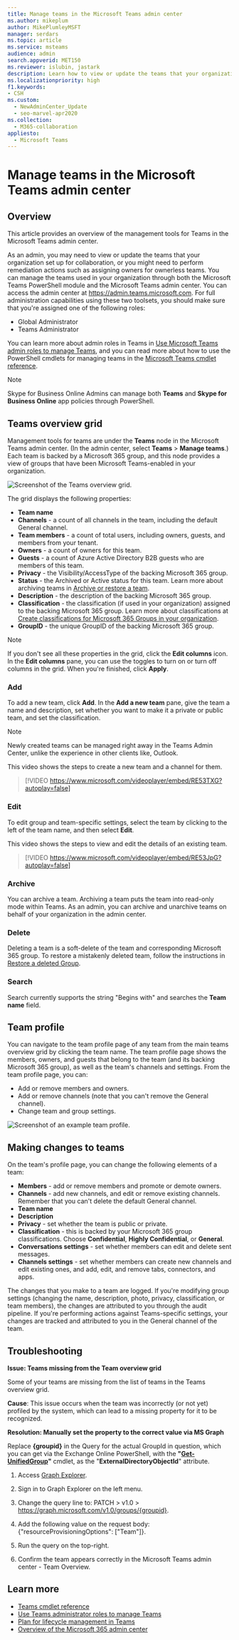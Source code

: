 ```yaml
---
title: Manage teams in the Microsoft Teams admin center
ms.author: mikeplum
author: MikePlumleyMSFT
manager: serdars
ms.topic: article
ms.service: msteams
audience: admin
search.appverid: MET150
ms.reviewer: islubin, jastark
description: Learn how to view or update the teams that your organization has set up for collaboration in the Microsoft Teams admin center.
ms.localizationpriority: high
f1.keywords:
- CSH
ms.custom: 
  - NewAdminCenter_Update
  - seo-marvel-apr2020
ms.collection: 
  - M365-collaboration
appliesto: 
  - Microsoft Teams
---
```


# Manage teams in the Microsoft Teams admin center

## Overview

This article provides an overview of the management tools for Teams in the Microsoft Teams admin center.

As an admin, you may need to view or update the teams that your organization set up for collaboration, or you might need to perform remediation actions such as assigning owners for ownerless teams. You can manage the teams used in your organization through both the Microsoft Teams PowerShell module and the Microsoft Teams admin center. You can access the admin center at <a href="https://admin.teams.microsoft.com" target="_blank">https://admin.teams.microsoft.com</a>. For full administration capabilities using these two toolsets, you should make sure that you're assigned one of the following roles:

- Global Administrator
- Teams Administrator

You can learn more about admin roles in Teams in [Use Microsoft Teams admin roles to manage Teams](using-admin-roles.md), and you can read more about how to use the PowerShell cmdlets for managing teams in the [Microsoft Teams cmdlet reference](/powershell/teams/).

> [!NOTE]
> Skype for Business Online Admins can manage both **Teams** and **Skype for Business Online** app policies through PowerShell.

## Teams overview grid

Management tools for teams are under the **Teams** node in the Microsoft Teams admin center. (In the admin center, select **Teams** > **Manage teams**.) Each team is backed by a Microsoft 365 group, and this node provides a view of groups that have been Microsoft Teams-enabled in your organization.

![Screenshot of the Teams overview grid.](media/manage-teams-in-modern-portal-grid.png)  

The grid displays the following properties:

- **Team name**
- **Channels** - a count of all channels in the team, including the default General channel.
- **Team members** - a count of total users, including owners, guests, and members from your tenant.
- **Owners** - a count of owners for this team.
- **Guests** - a count of Azure Active Directory B2B guests who are members of this team.
- **Privacy** - the Visibility/AccessType of the backing Microsoft 365 group.
- **Status** - the Archived or Active status for this team. Learn more about archiving teams in [Archive or restore a team](https://support.office.com/article/archive-or-restore-a-team-dc161cfd-b328-440f-974b-5da5bd98b5a7).
- **Description** - the description of the backing Microsoft 365 group.
- **Classification** - the classification (if used in your organization) assigned to the backing Microsoft 365 group. Learn more about classifications at [Create classifications for Microsoft 365 Groups in your organization](/microsoft-365/enterprise/manage-microsoft-365-groups-with-powershell#create-classifications-for-microsoft-365-groups-in-your-organization).
- **GroupID** - the unique GroupID of the backing Microsoft 365 group.

> [!NOTE]
> If you don't see all these properties in the grid, click the **Edit columns** icon. In the **Edit columns** pane, you can use the toggles to turn on or turn off columns in the grid. When you're finished, click **Apply**.

### Add

To add a new team, click **Add**. In the **Add a new team** pane, give the team a name and description, set whether you want to make it a private or public team, and set the classification.

> [!NOTE]
> Newly created teams can be managed right away in the Teams Admin Center, unlike the experience in other clients like, Outlook.

This video shows the steps to create a new team and a channel for them.

> [!VIDEO https://www.microsoft.com/videoplayer/embed/RE53TXG?autoplay=false]

### Edit

To edit group and team-specific settings, select the team by clicking to the left of the team name, and then select **Edit**.

This video shows the steps to view and edit the details of an existing team.

> [!VIDEO https://www.microsoft.com/videoplayer/embed/RE53JpG?autoplay=false]

### Archive

You can archive a team. Archiving a team puts the team into read-only mode within Teams. As an admin, you can archive and unarchive teams on behalf of your organization in the admin center. 

### Delete

Deleting a team is a soft-delete of the team and corresponding Microsoft 365 group. To restore a mistakenly deleted team, follow the instructions in [Restore a deleted Group](/microsoft-365/admin/create-groups/restore-deleted-group).

### Search

Search currently supports the string "Begins with" and searches the **Team name** field.

## Team profile

You can navigate to the team profile page of any team from the main teams overview grid by clicking  the team name. The team profile page shows the members, owners, and guests that belong to the team (and its backing Microsoft 365 group), as well as the team's channels and settings. From the team profile page, you can:

- Add or remove members and owners.
- Add or remove channels (note that you can't remove the General channel).
- Change team and group settings.
 
![Screenshot of an example team profile.](media/manage-teams-in-modern-portal-team-profile-page.png)

## Making changes to teams

On the team's profile page, you can change the following elements of a team:

- **Members** - add or remove members and promote or demote owners.
- **Channels** - add new channels, and edit or remove existing channels. Remember that you can't delete the default General channel.
- **Team name**
- **Description**
- **Privacy** - set whether the team is public or private.
- **Classification** - this is backed by your Microsoft 365 group classifications. Choose **Confidential**, **Highly Confidential**, or **General**.
- **Conversations settings** - set whether members can edit and delete sent messages.
- **Channels settings** - set whether members can create new channels and edit existing ones, and add, edit, and remove tabs, connectors, and apps.

The changes that you make to a team are logged. If you're modifying group settings (changing the name, description, photo, privacy, classification, or team members), the changes are attributed to you through the audit pipeline. If you're performing actions against Teams-specific settings, your changes are tracked and attributed to you in the General channel of the team.

## Troubleshooting

**Issue: Teams missing from the Team overview grid**

Some of your teams are missing from the list of teams in the Teams overview grid.

**Cause**: This issue occurs when the team was incorrectly (or not yet) profiled by the system, which can lead to a missing property for it to be recognized.

**Resolution: Manually set the property to the correct value via MS Graph**

Replace **{groupid}** in the Query for the actual GroupId in question, which you can get via the Exchange Online PowerShell, with the **"[Get-UnifiedGroup](/powershell/module/exchange/users-and-groups/get-unifiedgroup)"** cmdlet, as the "**ExternalDirectoryObjectId**" attribute.

1. Access [Graph Explorer](https://developer.microsoft.com/graph/graph-explorer).

2. Sign in to Graph Explorer on the left menu.

3. Change the query line to: PATCH > v1.0 > https://graph.microsoft.com/v1.0/groups/{groupid}.

4. Add the following value on the request body: {"resourceProvisioningOptions": ["Team"]}.

5. Run the query on the top-right.

6. Confirm the team appears correctly in the Microsoft Teams admin center - Team Overview.

## Learn more

- [Teams cmdlet reference](/powershell/teams/)  
- [Use Teams administrator roles to manage Teams](using-admin-roles.md)
- [Plan for lifecycle management in Teams](plan-teams-lifecycle.md)
- [Overview of the Microsoft 365 admin center](/microsoft-365/admin/admin-overview/admin-center-overview)

